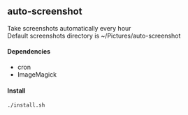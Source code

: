 ## auto-screenshot

Take screenshots automatically every hour\
Default screenshots directory is ~/Pictures/auto-screenshot

#### Dependencies

- cron
- ImageMagick

#### Install

``` sh
./install.sh
```

